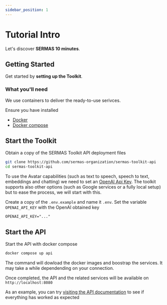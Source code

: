 ```yaml
---
sidebar_position: 1
---
```


# Tutorial Intro

Let's discover **SERMAS 10 minutes**.

## Getting Started

Get started by **setting up the Toolkit**.

### What you'll need

We use containers to deliver the ready-to-use serivces.

Ensure you have installed

- [Docker](https://docs.docker.com/engine/install/)
- [Docker compose](https://docs.docker.com/compose/install/)

## Start the Toolkit

Obtain a copy of the SERMAS Toolkit API deployment files

```sh
git clone https://github.com/sermas-organization/sermas-toolkit-api
cd sermas-toolkit-api
```

To use the Avatar capabilities (such as text to speech, speech to text, embeddings and chatting) we  need to set an [OpenAI Api Key](https://platform.openai.com/api-keys). The toolkit supports also other options (such as Google services or a fully local setup) but to ease the process, we will start with this.

Create a copy of the `.env.example` and name it `.env`. Set the variable `OPENAI_API_KEY` with the OpenAI obtained key

```env
OPENAI_API_KEY="..."
```

## Start the API

Start the API with docker compose

```sh
docker compose up api
```

The command will dowload the docker images and boostrap the services. It may take a while dependending on your connection.

Once completed, the API and the related services will be available on `http://localhost:8080`

As an example, you can try [visiting the API documentation](http://localhost:8080/api/swagger) to see if everything has worked as expected